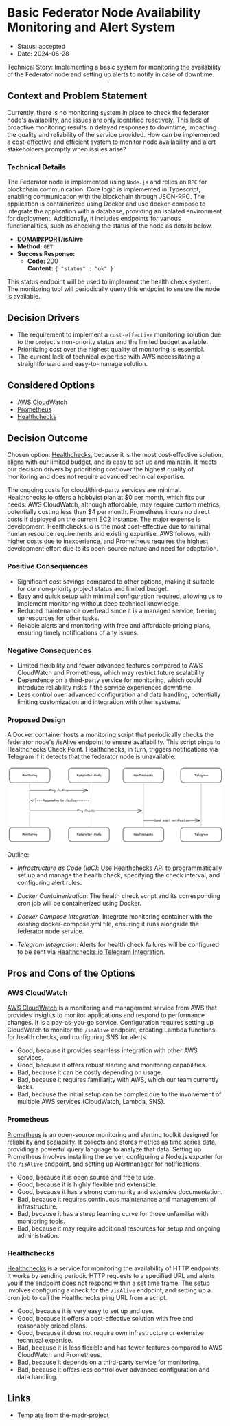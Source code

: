 # Basic Federator Node Availability Monitoring and Alert System <!-- [short title of solved problem and solution] -->

* Status: accepted  <!--[draft | proposed | rejected | accepted | deprecated | … | superseded by [ADR-0005](0005-example.md)] -->
* Date: 2024-06-28 <!-- [YYYY-MM-DD when the decision was last updated] -->

Technical Story: Implementing a basic system for monitoring the availability of the Federator node and setting up alerts to notify in case of downtime.  <!-- [description | ticket/issue URL] -->

## Context and Problem Statement

<!-- [Describe the context and problem statement, e.g., in free form using two to three sentences. You may want to articulate the problem in form of a question.] -->

Currently, there is no monitoring system in place to check the federator node's availability, and issues are only identified reactively. This lack of proactive monitoring results in delayed responses to downtime, impacting the quality and reliability of the service provided. How can be implemented a cost-effective and efficient system to monitor node availability and alert stakeholders promptly when issues arise?

### Technical Details

The Federator node is implemented using `Node.js` and relies on `RPC` for blockchain communication. Core logic is implemented in Typescript, enabling communication with the blockchain through JSON-RPC. The application is containerized using Docker and use docker-compose to integrate the application with a database, providing an isolated environment for deployment. Additionally, it includes endpoints for various functionalities, such as checking the status of the node as details below. 

* **<DOMAIN:PORT>/isAlive**
* **Method:**
  `GET`
* **Success Response:**
  * **Code:** 200 <br />
    **Content:** `{ "status" : "ok" }`

This status endpoint will be used to implement the health check system. The monitoring tool will periodically query this endpoint to ensure the node is available. 

## Decision Drivers 
<!-- [driver 1, e.g., a force, facing concern, …] -->
* The requirement to implement a `cost-effective` monitoring solution due to the project's non-priority status and the limited budget available.
* Prioritizing cost over the highest quality of monitoring is essential.
* The current lack of technical expertise with AWS necessitating a straightforward and easy-to-manage solution.

## Considered Options

* [AWS CloudWatch](https://aws.amazon.com/cloudwatch/) 
* [Prometheus](https://prometheus.io/)
* [Healthchecks](https://healthchecks.io/)

## Decision Outcome

<!-- Chosen option: "[option 1]", because [justification. e.g., only option, which meets k.o. criterion decision driver | which resolves force force | … | comes out best (see below)].

### Positive Consequences 

* [e.g., improvement of quality attribute satisfaction, follow-up decisions required, …]
* …

### Negative Consequences 

* [e.g., compromising quality attribute, follow-up decisions required, …]
* … -->
Chosen option: [Healthchecks](https://healthchecks.io/), because it is the most cost-effective solution, aligns with our limited budget, and is easy to set up and maintain. It meets our decision drivers by prioritizing cost over the highest quality of monitoring and does not require advanced technical expertise.

The ongoing costs for cloud/third-party  services are minimal. Healthchecks.io offers a hobbyist plan at $0 per month, which fits our needs. AWS CloudWatch, although affordable, may require custom metrics, potentially costing less than $4 per month. Prometheus incurs no direct costs if deployed on the current EC2 instance. The major expense is development: Healthchecks.io is the most cost-effective due to minimal human resource requirements and existing expertise. AWS follows, with higher costs due to inexperience, and Prometheus requires the highest development effort due to its open-source nature and need for adaptation.

### Positive Consequences

* Significant cost savings compared to other options, making it suitable for our non-priority project status and limited budget.
* Easy and quick setup with minimal configuration required, allowing us to implement monitoring without deep technical knowledge.
* Reduced maintenance overhead since it is a managed service, freeing up resources for other tasks.
* Reliable alerts and monitoring with free and affordable pricing plans, ensuring timely notifications of any issues.

### Negative Consequences

* Limited flexibility and fewer advanced features compared to AWS CloudWatch and Prometheus, which may restrict future scalability.
* Dependence on a third-party service for monitoring, which could introduce reliability risks if the service experiences downtime.
* Less control over advanced configuration and data handling, potentially limiting customization and integration with other systems.

### Proposed Design
<!-- without getting into implementation where possible -->

A Docker container hosts a monitoring script that periodically checks the federator node's /isAlive endpoint to ensure availability. This script pings to Healthchecks Check Point. Healthchecks, in turn, triggers notifications via Telegram if it detects that the federator node is unavailable.

![Design Diagram](diagrams/001-monitoring-01.png)

Outline:

* _Infrastructure as Code (IaC)_: Use [Healthchecks API](https://healthchecks.io/docs/api/) to programmatically set up and manage the health check, specifying the check interval, and configuring alert rules.

* _Docker Containerization_: The health check script and its corresponding cron job will be containerized using Docker.

* _Docker Compose Integration_: Integrate monitoring container with the existing docker-compose.yml file, ensuring it runs alongside the federator node service. 

* _Telegram Integration_: Alerts for health check failures will be configured to be sent via [Healthchecks.io Telegram Integration](https://healthchecks.io/integrations/telegram/).


## Pros and Cons of the Options

<!-- ### [option 1]

[example | description | pointer to more information | …]

* Good, because [argument a]
* Good, because [argument b]
* Bad, because [argument c]
-->

### AWS CloudWatch

[AWS CloudWatch](https://aws.amazon.com/cloudwatch/) is a monitoring and management service from AWS that provides insights to monitor applications and respond to performance changes. It is a pay-as-you-go service. Configuration requires setting up CloudWatch to monitor the `/isAlive` endpoint, creating Lambda functions for health checks, and configuring SNS for alerts.

* Good, because it provides seamless integration with other AWS services.
* Good, because it offers robust alerting and monitoring capabilities.
* Bad, because it can be costly depending on usage.
* Bad, because it requires familiarity with AWS, which our team currently lacks.
* Bad, because the initial setup can be complex due to the involvement of multiple AWS services (CloudWatch, Lambda, SNS).

### Prometheus

[Prometheus](https://prometheus.io/) is an open-source monitoring and alerting toolkit designed for reliability and scalability. It collects and stores metrics as time series data, providing a powerful query language to analyze that data. Setting up Prometheus involves installing the server, configuring a Node.js exporter for the `/isAlive` endpoint, and setting up Alertmanager for notifications.

* Good, because it is open source and free to use.
* Good, because it is highly flexible and extensible.
* Good, because it has a strong community and extensive documentation.
* Bad, because it requires continuous maintenance and management of infrastructure.
* Bad, because it has a steep learning curve for those unfamiliar with monitoring tools.
* Bad, because it may require additional resources for setup and ongoing administration.

### Healthchecks

[Healthchecks](https://healthchecks.io/) is a service for monitoring the availability of HTTP endpoints. It works by sending periodic HTTP requests to a specified URL and alerts you if the endpoint does not respond within a set time frame. The setup involves configuring a check for the `/isAlive` endpoint, and setting up a cron job to call the Healthchecks ping URL from a script.

* Good, because it is very easy to set up and use.
* Good, because it offers a cost-effective solution with free and reasonably priced plans.
* Good, because it does not require own infrastructure or extensive technical expertise.
* Bad, because it is less flexible and has fewer features compared to AWS CloudWatch and Prometheus.
* Bad, because it depends on a third-party service for monitoring.
* Bad, because it offers less control over advanced configuration and data handling.

## Links <!-- optional -->

* Template from [the-madr-project](https://github.com/joelparkerhenderson/architecture-decision-record/blob/main/locales/en/templates/decision-record-template-of-the-madr-project/index.md)